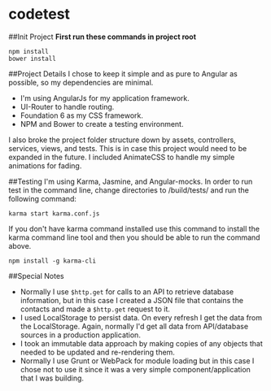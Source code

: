 # codetest

##Init Project
**First run these commands in project root**
```
npm install
bower install
```

##Project Details
I chose to keep it simple and as pure to Angular as possible, so my dependencies are minimal.

* I'm using AngularJs for my application framework.
* UI-Router to handle routing.
* Foundation 6 as my CSS framework.
* NPM and Bower to create a testing environment.

I also broke the project folder structure down by assets, controllers, services, views, and tests. This is in case this project would need to be expanded in the future.
I included AnimateCSS to handle my simple animations for fading.

##Testing
I'm using Karma, Jasmine, and Angular-mocks.
In order to run test in the command line, change directories to /build/tests/ and run the following command:
```
karma start karma.conf.js
```
If you don't have karma command installed use this command to install the karma command line tool and then you should be able to run the command above. 
````
npm install -g karma-cli
````

##Special Notes
* Normally I use ```$http.get``` for calls to an API to retrieve database information, but in this case I created a JSON file that contains the contacts and made a ```$http.get``` request to it.
* I used LocalStorage to persist data. On every refresh I get the data from the LocalStorage. Again, normally I'd get all data from API/database sources in a production application.
* I took an immutable data approach by making copies of any objects that needed to be updated and re-rendering them.
* Normally I use Grunt or WebPack for module loading but in this case I chose not to use it since it was a very simple component/application that I was building.

